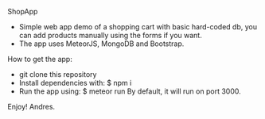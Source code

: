 ShopApp
- Simple web app demo of a shopping cart with basic hard-coded db, you can add products manually using the forms if you want.
- The app uses MeteorJS, MongoDB and Bootstrap.

How to get the app:
- git clone this repository
- Install dependencies with:
  $ npm i
- Run the app using:
  $ meteor run
By default, it will run on port 3000.

Enjoy!
Andres.
